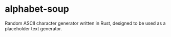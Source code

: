 # alphabet-soup
Random ASCII character generator written in Rust, designed to be used as a placeholder text generator.
